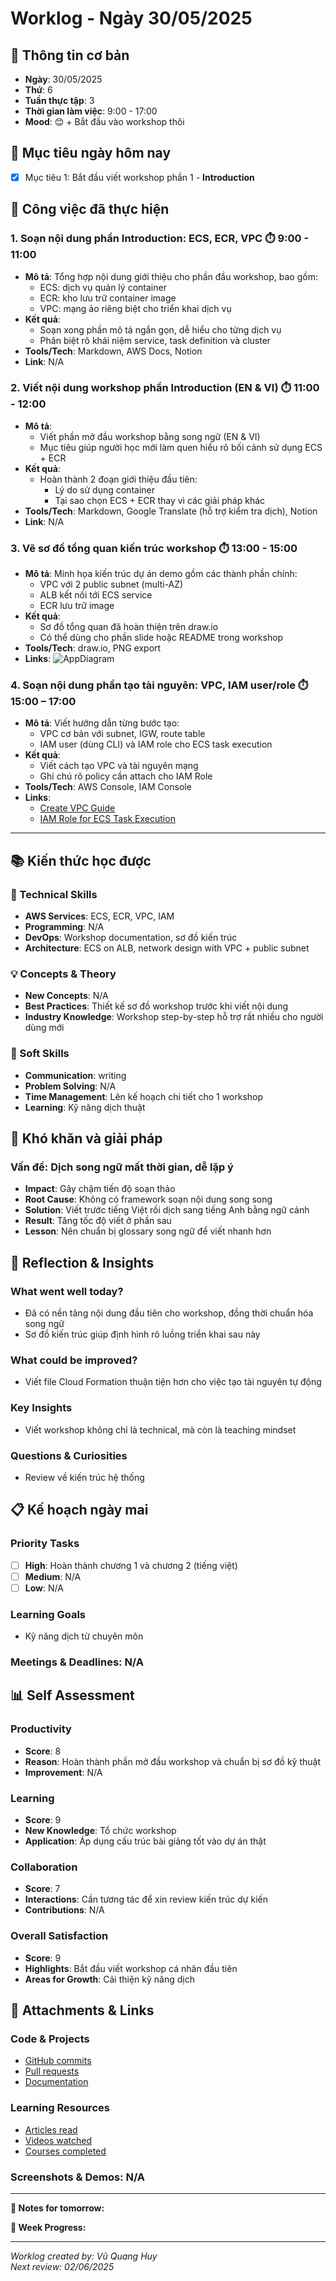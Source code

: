 # Worklog - Ngày 30/05/2025

## 📅 Thông tin cơ bản
- **Ngày**: 30/05/2025
- **Thứ**: 6
- **Tuần thực tập**: 3
- **Thời gian làm việc**: 9:00 - 17:00
- **Mood**: 😊 + Bắt đầu vào workshop thôi  

## 🎯 Mục tiêu ngày hôm nay
- [X] Mục tiêu 1: Bắt đầu viết workshop phần 1 - **Introduction**

## 💼 Công việc đã thực hiện

### 1. Soạn nội dung phần Introduction: ECS, ECR, VPC ⏱️ 9:00 - 11:00
- **Mô tả**: Tổng hợp nội dung giới thiệu cho phần đầu workshop, bao gồm:
  - ECS: dịch vụ quản lý container
  - ECR: kho lưu trữ container image
  - VPC: mạng ảo riêng biệt cho triển khai dịch vụ
- **Kết quả**:
  - Soạn xong phần mô tả ngắn gọn, dễ hiểu cho từng dịch vụ
  - Phân biệt rõ khái niệm service, task definition và cluster
- **Tools/Tech**: Markdown, AWS Docs, Notion
- **Link**: N/A

### 2. Viết nội dung workshop phần Introduction (EN & VI) ⏱️ 11:00 - 12:00
- **Mô tả**:
  - Viết phần mở đầu workshop bằng song ngữ (EN & VI)
  - Mục tiêu giúp người học mới làm quen hiểu rõ bối cảnh sử dụng ECS + ECR
- **Kết quả**:
  - Hoàn thành 2 đoạn giới thiệu đầu tiên:
    - Lý do sử dụng container
    - Tại sao chọn ECS + ECR thay vì các giải pháp khác
- **Tools/Tech**: Markdown, Google Translate (hỗ trợ kiểm tra dịch), Notion
- **Link**: N/A

### 3. Vẽ sơ đồ tổng quan kiến trúc workshop ⏱️ 13:00 - 15:00
- **Mô tả**: Minh họa kiến trúc dự án demo gồm các thành phần chính:
  - VPC với 2 public subnet (multi-AZ)
  - ALB kết nối tới ECS service
  - ECR lưu trữ image
- **Kết quả**:
  - Sơ đồ tổng quan đã hoàn thiện trên draw.io
  - Có thể dùng cho phần slide hoặc README trong workshop
- **Tools/Tech**: draw.io, PNG export
- **Links**: ![AppDiagram](/submissions/vu-quang-huy/worklog/Image/WorkshopFCJ.drawio.png)

### 4. Soạn nội dung phần tạo tài nguyên: VPC, IAM user/role ⏱️ 15:00 – 17:00
- **Mô tả**: Viết hướng dẫn từng bước tạo:
  - VPC cơ bản với subnet, IGW, route table
  - IAM user (dùng CLI) và IAM role cho ECS task execution
- **Kết quả**:
  - Viết cách tạo VPC và tài nguyên mạng
  - Ghi chú rõ policy cần attach cho IAM Role
- **Tools/Tech**: AWS Console, IAM Console
- **Links**:
  - [Create VPC Guide](https://docs.aws.amazon.com/vpc/latest/userguide/working-with-vpcs.html)
  - [IAM Role for ECS Task Execution](https://docs.aws.amazon.com/AmazonECS/latest/developerguide/task_execution_IAM_role.html)

---
## 📚 Kiến thức học được

### 🔧 Technical Skills
- **AWS Services**: ECS, ECR, VPC, IAM
- **Programming**: N/A
- **DevOps**: Workshop documentation, sơ đồ kiến trúc
- **Architecture**: ECS on ALB, network design with VPC + public subnet

### 💡 Concepts & Theory
- **New Concepts**: N/A
- **Best Practices**: Thiết kế sơ đồ workshop trước khi viết nội dung
- **Industry Knowledge**: Workshop step-by-step hỗ trợ rất nhiều cho người dùng mới

### 🤝 Soft Skills
- **Communication**: writing
- **Problem Solving**: N/A
- **Time Management**: Lên kế hoạch chi tiết cho 1 workshop
- **Learning**: Kỹ năng dịch thuật

## 🚧 Khó khăn và giải pháp

### Vấn đề: Dịch song ngữ mất thời gian, dễ lặp ý
- **Impact**: Gây chậm tiến độ soạn thảo
- **Root Cause**: Không có framework soạn nội dung song song
- **Solution**: Viết trước tiếng Việt rồi dịch sang tiếng Anh bằng ngữ cảnh
- **Result**: Tăng tốc độ viết ở phần sau
- **Lesson**: Nên chuẩn bị glossary song ngữ để viết nhanh hơn

## 💭 Reflection & Insights

### What went well today?
- Đã có nền tảng nội dung đầu tiên cho workshop, đồng thời chuẩn hóa song ngữ
- Sơ đồ kiến trúc giúp định hình rõ luồng triển khai sau này

### What could be improved?
- Viết file Cloud Formation thuận tiện hơn cho việc tạo tài nguyên tự động

### Key Insights
- Viết workshop không chỉ là technical, mà còn là teaching mindset

### Questions & Curiosities
- Review về kiến trúc hệ thống

## 📋 Kế hoạch ngày mai

### Priority Tasks
- [ ] **High**: Hoàn thành chương 1 và chương 2 (tiếng việt)
- [ ] **Medium**: N/A
- [ ] **Low**: N/A

### Learning Goals
- Kỹ năng dịch từ chuyên môn

### Meetings & Deadlines: N/A

## 📊 Self Assessment

### Productivity
- **Score**: 8
- **Reason**: Hoàn thành phần mở đầu workshop và chuẩn bị sơ đồ kỹ thuật
- **Improvement**: N/A

### Learning
- **Score**: 9
- **New Knowledge**: Tổ chức workshop
- **Application**: Áp dụng cấu trúc bài giảng tốt vào dự án thật

### Collaboration
- **Score**: 7
- **Interactions**: Cần tương tác để xin review kiến trúc dự kiến
- **Contributions**: N/A

### Overall Satisfaction
- **Score**: 9
- **Highlights**: Bắt đầu viết workshop cá nhân đầu tiên
- **Areas for Growth**: Cải thiện kỹ năng dịch

## 📎 Attachments & Links

### Code & Projects
- [GitHub commits](link)
- [Pull requests](link)
- [Documentation](link)

### Learning Resources
- [Articles read](link)
- [Videos watched](link)
- [Courses completed](link)

### Screenshots & Demos: N/A
---

**📝 Notes for tomorrow:**

**🎯 Week Progress:**

---
*Worklog created by: Vũ Quang Huy*  
*Next review: 02/06/2025*
